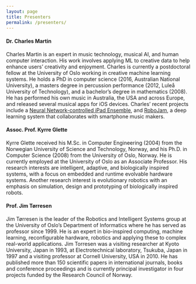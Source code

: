 ```yaml
---
layout: page
title: Presenters
permalink: /presenters/
---
```


#### Dr. Charles Martin

Charles Martin is an expert in music technology, musical AI, and human computer interaction. His work involves applying ML to creative data to help enhance users’ creativity and enjoyment. Charles is currently a postdoctoral fellow at the University of Oslo working in creative machine learning systems. He holds a PhD in computer science (2016, Australian National University), a masters degree in percussion performance (2012, Luleå University of Technology), and a bachelor’s degree in mathematics (2008). He has performed his own music in Australia, the USA and across Europe, and released several musical apps for iOS devices. Charles’ recent projects include a [Neural Network-controlled iPad Ensemble](https://www.youtube.com/watch?v=FpQCAd0zKiU), and [RoboJam](http://microjam.info/prediction/robojam/ai/2017/09/25/introducing-robojam.html), a deep learning system that collaborates with smartphone music makers.

#### Assoc. Prof. Kyrre Glette

Kyrre Glette received his M.Sc. in Computer Engineering (2004) from the Norwegian University of Science and Technology, Norway, and his Ph.D. in Computer Science (2008) from the University of Oslo, Norway. He is currently employed at the University of Oslo as an Associate Professor. His research interests are intelligent, adaptive, and biologically inspired systems, with a focus on embedded and runtime evolvable hardware systems. Another research interest is evolutionary robotics with an emphasis on simulation, design and prototyping of biologically inspired robots. 

#### Prof. Jim Tørresen

Jim Tørresen is the leader of the Robotics and Intelligent Systems group at the University of Oslo’s Department of Informatics where he has served as professor since 1999. He is an expert in bio-inspired computing, machine learning, reconfigurable hardware, robotics and applying these to complex real-world applications. Jim Torresen was a visiting researcher at Kyoto University, Japan in 1993, at Electrotechnical laboratory, Tsukuba, Japan in 1997 and a visiting professor at Cornell University, USA in 2010. He has published more than 150 scientific papers in international journals, books and conference proceedings and is currently principal investigator in four projects funded by the Research Council of Norway.
